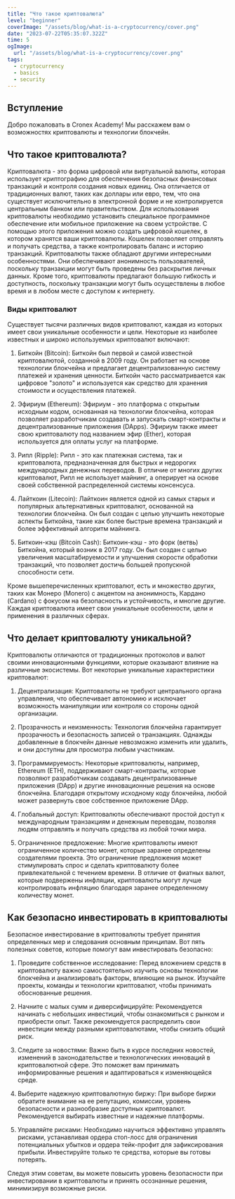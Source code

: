 ```yaml
---
title: "Что такое криптовалюта"
level: "beginner"
coverImage: "/assets/blog/what-is-a-cryptocurrency/cover.png"
date: "2023-07-22T05:35:07.322Z"
time: 5
ogImage:
  url: "/assets/blog/what-is-a-cryptocurrency/cover.png"
tags:
  - cryptocurrency
  - basics
  - security
---
```


## Вступление

Добро пожаловать в Cronex Academy! Мы расскажем вам о возможностях криптовалюты и технологии блокчейн.

## Что такое криптовалюта?
Криптовалюта - это форма цифровой или виртуальной валюты, которая использует криптографию для обеспечения безопасных финансовых транзакций и контроля создания новых единиц. Она отличается от традиционных валют, таких как доллары или евро, тем, что она существует исключительно в электронной форме и не контролируется центральным банком или правительством.
Для использования криптовалюты необходимо установить специальное программное обеспечение или мобильное приложение на своем устройстве. С помощью этого приложения можно создать цифровой кошелек, в котором хранятся ваши криптовалюты. Кошелек позволяет отправлять и получать средства, а также контролировать баланс и историю транзакций.
Криптовалюты также обладают другими интересными особенностями. Они обеспечивают анонимность пользователей, поскольку транзакции могут быть проведены без раскрытия личных данных. Кроме того, криптовалюты предлагают большую гибкость и доступность, поскольку транзакции могут быть осуществлены в любое время и в любом месте с доступом к интернету.

<!-- banner_place -->

### Виды криптовалют
Существует тысячи различных видов криптовалют, каждая из которых имеет свои уникальные особенности и цели. Некоторые из наиболее известных и широко используемых криптовалют включают:

1.  Биткойн (Bitcoin): Биткойн был первой и самой известной криптовалютой, созданной в 2009 году. Он работает на основе технологии блокчейна и предлагает децентрализованную систему платежей и хранения ценности. Биткойн часто рассматривается как цифровое "золото" и используется как средство для хранения стоимости и осуществления платежей.
2.  Эфириум (Ethereum): Эфириум - это платформа с открытым исходным кодом, основанная на технологии блокчейна, которая позволяет разработчикам создавать и запускать смарт-контракты и децентрализованные приложения (DApps). Эфириум также имеет свою криптовалюту под названием эфир (Ether), которая используется для оплаты услуг на платформе.
    
4.  Рипл (Ripple): Рипл - это как платежная система, так и криптовалюта, предназначенная для быстрых и недорогих международных денежных переводов. В отличие от многих других криптовалют, Рипл не использует майнинг, а оперирует на основе своей собственной распределенной системы консенсуса.
    
5.  Лайткоин (Litecoin): Лайткоин является одной из самых старых и популярных альтернативных криптовалют, основанной на технологии блокчейна. Он был создан с целью улучшить некоторые аспекты Биткойна, такие как более быстрые времена транзакций и более эффективный алгоритм майнинга.
    
6.  Биткоин-кэш (Bitcoin Cash): Биткоин-кэш - это форк (ветвь) Биткойна, который возник в 2017 году. Он был создан с целью увеличения масштабируемости и улучшения скорости обработки транзакций, что позволяет достичь большей пропускной способности сети.
    
Кроме вышеперечисленных криптовалют, есть и множество других, таких как Монеро (Monero) с акцентом на анонимность, Кардано (Cardano) с фокусом на безопасность и устойчивость, и многие другие. Каждая криптовалюта имеет свои уникальные особенности, цели и применения в различных сферах.

## Что делает криптовалюту уникальной?

Криптовалюты отличаются от традиционных протоколов и валют своими инновационными функциями, которые оказывают влияние на различные экосистемы. Вот некоторые уникальные характеристики криптовалют:

1.  Децентрализация: Криптовалюты не требуют центрального органа управления, что обеспечивает автономию и исключает возможность манипуляции или контроля со стороны одной организации.
    
2.  Прозрачность и неизменность: Технология блокчейна гарантирует прозрачность и безопасность записей о транзакциях. Однажды добавленные в блокчейн данные невозможно изменить или удалить, и они доступны для просмотра любым участникам.
    
3.  Программируемость: Некоторые криптовалюты, например, Ethereum (ETH), поддерживают смарт-контракты, которые позволяют разработчикам создавать децентрализованные приложения (DApp) и другие инновационные решения на основе блокчейна. Благодаря открытому исходному коду блокчейна, любой может развернуть свое собственное приложение DApp.
    
4.  Глобальный доступ: Криптовалюты обеспечивают простой доступ к международным транзакциям и денежным переводам, позволяя людям отправлять и получать средства из любой точки мира.
    
5.  Ограниченное предложение: Многие криптовалюты имеют ограниченное количество монет, которые заранее определены создателями проекта. Это ограничение предложения может стимулировать спрос и сделать криптовалюту более привлекательной с течением времени. В отличие от фиатных валют, которые подвержены инфляции, криптовалюты могут лучше контролировать инфляцию благодаря заранее определенному количеству монет.

## Как безопасно инвестировать в криптовалюты

Безопасное инвестирование в криптовалюты требует принятия определенных мер и следования основным принципам. Вот пять полезных советов, которые помогут вам инвестировать безопасно:

1.  Проведите собственное исследование: Перед вложением средств в криптовалюту важно самостоятельно изучить основы технологии блокчейна и анализировать факторы, влияющие на рынок. Изучайте проекты, команды и технологии криптовалют, чтобы принимать обоснованные решения.
    
2.  Начните с малых сумм и диверсифицируйте: Рекомендуется начинать с небольших инвестиций, чтобы ознакомиться с рынком и приобрести опыт. Также рекомендуется распределить свои инвестиции между разными криптовалютами, чтобы снизить общий риск.
    
3.  Следите за новостями: Важно быть в курсе последних новостей, изменений в законодательстве и технологических инноваций в криптовалютной сфере. Это поможет вам принимать информированные решения и адаптироваться к изменяющейся среде.
    
4.  Выберите надежную криптовалютную биржу: При выборе биржи обратите внимание на ее репутацию, комиссии, уровень безопасности и разнообразие доступных криптовалют. Рекомендуется выбирать известные и надежные платформы.
    
5.  Управляйте рисками: Необходимо научиться эффективно управлять рисками, устанавливая ордера стоп-лосс для ограничения потенциальных убытков и ордера тейк-профит для зафиксирования прибыли. Инвестируйте только те средства, которые вы готовы потерять.
    
Следуя этим советам, вы можете повысить уровень безопасности при инвестировании в криптовалюты и принять осознанные решения, минимизируя возможные риски.
